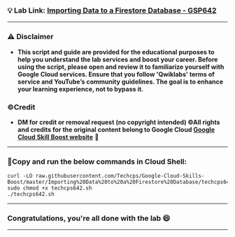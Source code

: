 
### 💡 Lab Link: [Importing Data to a Firestore Database - GSP642](https://www.cloudskillsboost.google/focuses/8392?parent=catalog)



---

### ⚠️ Disclaimer
- **This script and guide are provided for  the educational purposes to help you understand the lab services and boost your career. Before using the script, please open and review it to familiarize yourself with Google Cloud services. Ensure that you follow 'Qwiklabs' terms of service and YouTube’s community guidelines. The goal is to enhance your learning experience, not to bypass it.**

### ©Credit
- **DM for credit or removal request (no copyright intended) ©All rights and credits for the original content belong to Google Cloud [Google Cloud Skill Boost website](https://www.cloudskillsboost.google/)** 🙏

---

### 🚨Copy and run the below commands in Cloud Shell:


```
curl -LO raw.githubusercontent.com/Techcps/Google-Cloud-Skills-Boost/master/Importing%20Data%20to%20a%20Firestore%20Database/techcps642.sh
sudo chmod +x techcps642.sh
./techcps642.sh
```

---

### Congratulations, you're all done with the lab 😄

---

